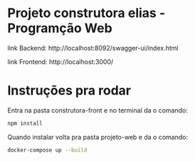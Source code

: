 # Projeto construtora elias - Programção Web

link Backend: http://localhost:8092/swagger-ui/index.html 

link Frontend: http://localhost:3000/

# Instruções pra rodar

Entra na pasta construtora-front e no terminal da o comando:

```bash
npm install
```

Quando instalar volta pra pasta projeto-web e da o comando:
```bash
docker-compose up --build